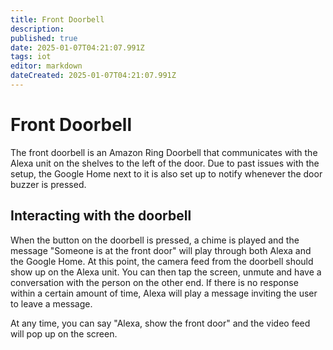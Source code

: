 ```yaml
---
title: Front Doorbell
description: 
published: true
date: 2025-01-07T04:21:07.991Z
tags: iot
editor: markdown
dateCreated: 2025-01-07T04:21:07.991Z
---
```


# Front Doorbell
The front doorbell is an Amazon Ring Doorbell that communicates with the Alexa unit on the shelves to the left of the door. Due to past issues with the setup, the Google Home next to it is also set up to notify whenever the door buzzer is pressed.

## Interacting with the doorbell
When the button on the doorbell is pressed, a chime is played and the message "Someone is at the front door" will play through both Alexa and the Google Home. At this point, the camera feed from the doorbell should show up on the Alexa unit. You can then tap the screen, unmute and have a conversation with the person on the other end. 
If there is no response within a certain amount of time, Alexa will play a message inviting the user to leave a message.

At any time, you can say "Alexa, show the front door" and the video feed will pop up on the screen.